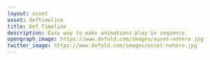 ```yaml
---
layout: asset
asset: deftimeline
title: Def Timeline
description: Easy way to make animations play in sequence.
opengraph_image: https://www.defold.com/images/asset-nohero.jpg
twitter_image: https://www.defold.com/images/asset-nohero.jpg
---
```

